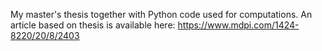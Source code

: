 My master's thesis together with Python code used for computations.
An article based on thesis is available here: https://www.mdpi.com/1424-8220/20/8/2403